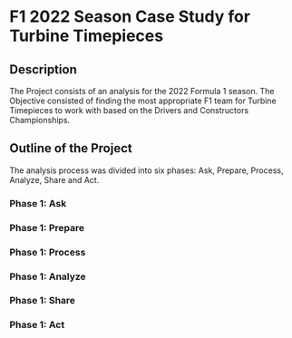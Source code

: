 <h1>F1 2022 Season Case Study for Turbine Timepieces</h1>

<h2>Description</h2>
The Project consists of an analysis for the 2022 Formula 1 season. The Objective consisted of finding the most appropriate F1 team for Turbine Timepieces to work with based on the Drivers and Constructors Championships.
<br />

<h2>Outline of the Project</h2>

The analysis process was divided into six phases: Ask, Prepare, Process, Analyze, Share and Act.

<h3>Phase 1: Ask</h3>

<h3>Phase 1: Prepare</h3>

<h3>Phase 1: Process</h3>

<h3>Phase 1: Analyze</h3>

<h3>Phase 1: Share</h3>

<h3>Phase 1: Act</h3>
